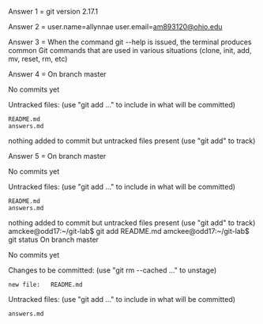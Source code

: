 Answer 1 = 
git version 2.17.1

Answer 2 = 
user.name=allynnae
user.email=am893120@ohio.edu

Answer 3 = 
When the command git --help is issued, the terminal produces common Git commands that are used in various situations (clone, init, add, mv, reset, rm, etc)

Answer 4 = 
On branch master

No commits yet

Untracked files:
  (use "git add <file>..." to include in what will be committed)

	README.md
	answers.md

nothing added to commit but untracked files present (use "git add" to track)

Answer 5 =
On branch master

No commits yet

Untracked files:
  (use "git add <file>..." to include in what will be committed)

	README.md
	answers.md

nothing added to commit but untracked files present (use "git add" to track)
amckee@odd17:~/git-lab$ git add README.md
amckee@odd17:~/git-lab$ git status
On branch master

No commits yet

Changes to be committed:
  (use "git rm --cached <file>..." to unstage)

	new file:   README.md

Untracked files:
  (use "git add <file>..." to include in what will be committed)

	answers.md

